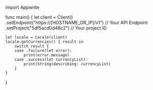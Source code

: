 import Appwrite

func main() {
    let client = Client()
      .setEndpoint("https://[HOSTNAME_OR_IP]/v1") // Your API Endpoint
      .setProject("5df5acd0d48c2") // Your project ID

    let locale = Locale(client)
    locale.getCurrencies() { result in
        switch result {
        case .failure(let error):
            print(error.message)
        case .success(let currencyList):
            print(String(describing: currencyList)
        }
    }
}
